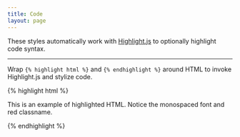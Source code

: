 ```yaml
---
title: Code
layout: page
---
```


<p class="t-l">These styles automatically work with <a href="https://highlightjs.org/" target="_blank">Highlight.js</a> to optionally highlight code syntax.</p>

<hr />

<p>Wrap <code>&#123;&#37; highlight html &#37;&#125;</code> and <code>&#123;&#37; endhighlight &#37;&#125;</code> around HTML to invoke Highlight.js and stylize code.</p>

{% highlight html %}
<div class="example">
    <p>This is an example of highlighted HTML. Notice the monospaced font and red classname.</p>
</div>
{% endhighlight %}
